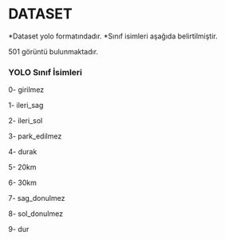 # DATASET

*Dataset yolo formatındadır.
*Sınıf isimleri aşağıda belirtilmiştir.

501 görüntü bulunmaktadır.

### YOLO Sınıf İsimleri

0- girilmez

1- ileri_sag

2- ileri_sol

3- park_edilmez

4- durak

5- 20km

6- 30km

7- sag_donulmez

8- sol_donulmez

9- dur
